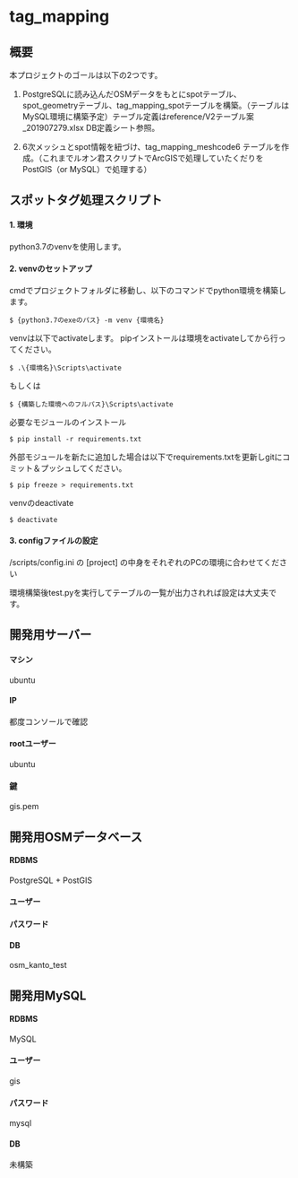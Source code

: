 # tag_mapping


## 概要
本プロジェクトのゴールは以下の2つです。

1. PostgreSQLに読み込んだOSMデータをもとにspotテーブル、spot_geometryテーブル、tag_mapping_spotテーブルを構築。（テーブルはMySQL環境に構築予定）テーブル定義はreference/V2テーブル案_201907279.xlsx DB定義シート参照。

2. 6次メッシュとspot情報を紐づけ、tag_mapping_meshcode6
テーブルを作成。（これまでルオン君スクリプトでArcGISで処理していたくだりをPostGIS（or MySQL）で処理する）



## スポットタグ処理スクリプト

#### 1. 環境
python3.7のvenvを使用します。

#### 2. venvのセットアップ
cmdでプロジェクトフォルダに移動し、以下のコマンドでpython環境を構築します。

`$ {python3.7のexeのパス} -m venv {環境名}`

venvは以下でactivateします。
pipインストールは環境をactivateしてから行ってください。

`$ .\{環境名}\Scripts\activate`

もしくは

`$ {構築した環境へのフルパス}\Scripts\activate`

必要なモジュールのインストール

`$ pip install -r requirements.txt`

外部モジュールを新たに追加した場合は以下でrequirements.txtを更新しgitにコミット＆プッシュしてください。

`$ pip freeze > requirements.txt`

venvのdeactivate

`$ deactivate`

#### 3. configファイルの設定
/scripts/config.ini の [project] の中身をそれぞれのPCの環境に合わせてください


環境構築後test.pyを実行してテーブルの一覧が出力されれば設定は大丈夫です。


## 開発用サーバー
#### マシン
ubuntu

#### IP
都度コンソールで確認

#### rootユーザー
ubuntu

#### 鍵
gis.pem


## 開発用OSMデータベース
#### RDBMS
PostgreSQL + PostGIS

#### ユーザー


#### パスワード


#### DB
osm_kanto_test

## 開発用MySQL
#### RDBMS
MySQL

#### ユーザー
gis

#### パスワード
mysql

#### DB
未構築
